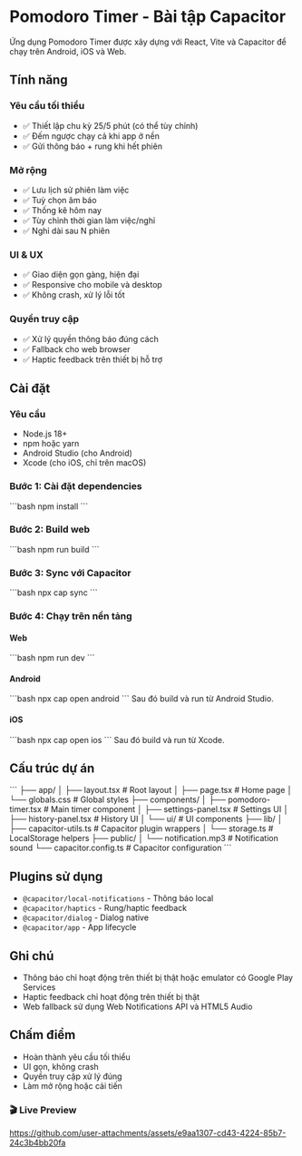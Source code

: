 # Pomodoro Timer - Bài tập Capacitor

Ứng dụng Pomodoro Timer được xây dựng với React, Vite và Capacitor để chạy trên Android, iOS và Web.

## Tính năng

### Yêu cầu tối thiểu 
- ✅ Thiết lập chu kỳ 25/5 phút (có thể tùy chỉnh)
- ✅ Đếm ngược chạy cả khi app ở nền
- ✅ Gửi thông báo + rung khi hết phiên

### Mở rộng 
- ✅ Lưu lịch sử phiên làm việc
- ✅ Tuỳ chọn âm báo
- ✅ Thống kê hôm nay
- ✅ Tùy chỉnh thời gian làm việc/nghỉ
- ✅ Nghỉ dài sau N phiên

### UI & UX 
- ✅ Giao diện gọn gàng, hiện đại
- ✅ Responsive cho mobile và desktop
- ✅ Không crash, xử lý lỗi tốt

### Quyền truy cập 
- ✅ Xử lý quyền thông báo đúng cách
- ✅ Fallback cho web browser
- ✅ Haptic feedback trên thiết bị hỗ trợ

## Cài đặt

### Yêu cầu
- Node.js 18+
- npm hoặc yarn
- Android Studio (cho Android)
- Xcode (cho iOS, chỉ trên macOS)

### Bước 1: Cài đặt dependencies
\`\`\`bash
npm install
\`\`\`

### Bước 2: Build web
\`\`\`bash
npm run build
\`\`\`

### Bước 3: Sync với Capacitor
\`\`\`bash
npx cap sync
\`\`\`

### Bước 4: Chạy trên nền tảng

#### Web
\`\`\`bash
npm run dev
\`\`\`

#### Android
\`\`\`bash
npx cap open android
\`\`\`
Sau đó build và run từ Android Studio.

#### iOS
\`\`\`bash
npx cap open ios
\`\`\`
Sau đó build và run từ Xcode.

## Cấu trúc dự án

\`\`\`
├── app/
│   ├── layout.tsx          # Root layout
│   ├── page.tsx            # Home page
│   └── globals.css         # Global styles
├── components/
│   ├── pomodoro-timer.tsx  # Main timer component
│   ├── settings-panel.tsx  # Settings UI
│   ├── history-panel.tsx   # History UI
│   └── ui/                 # UI components
├── lib/
│   ├── capacitor-utils.ts  # Capacitor plugin wrappers
│   └── storage.ts          # LocalStorage helpers
├── public/
│   └── notification.mp3    # Notification sound
└── capacitor.config.ts     # Capacitor configuration
\`\`\`

## Plugins sử dụng

- `@capacitor/local-notifications` - Thông báo local
- `@capacitor/haptics` - Rung/haptic feedback
- `@capacitor/dialog` - Dialog native
- `@capacitor/app` - App lifecycle

## Ghi chú

- Thông báo chỉ hoạt động trên thiết bị thật hoặc emulator có Google Play Services
- Haptic feedback chỉ hoạt động trên thiết bị thật
- Web fallback sử dụng Web Notifications API và HTML5 Audio

## Chấm điểm

- Hoàn thành yêu cầu tối thiểu
- UI gọn, không crash
- Quyền truy cập xử lý đúng
- Làm mở rộng hoặc cải tiến

### 🎬 Live Preview


https://github.com/user-attachments/assets/e9aa1307-cd43-4224-85b7-24c3b4bb20fa


